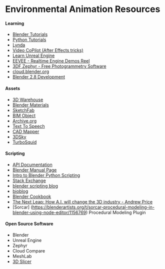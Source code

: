 # Environmental Animation Resources

#### Learning
- [Blender Tutorials](https://www.blender.org/support/tutorials/)
- [Python Tutorials](https://www.learnpython.org/)
- [Lynda](Lynda.com)
- [Video CoPilot (After Effects tricks)](http://www.videocopilot.net/)
- [Learn Unreal Engine](https://docs.unrealengine.com/latest/INT/)
- [EEVEE - Realtime Engine Demos Reel](https://www.youtube.com/watch?v=gy4E9nc5m0E)
- [3DF Zephyr - Free Photogrammetry Software](https://www.3dflow.net/technology/documents/3df-zephyr-tutorials/)
- [cloud.blender.org](https://cloud.blender.org/welcome)
- [Blender 2.8 Development](https://developer.blender.org/)

#### Assets

- [3D Warehouse](https://3dwarehouse.sketchup.com/)
- [Blender Materials](http://matrep.parastudios.de/)
- [SketchFab](https://sketchfab.com)
- [BIM Object](http://bimobject.com/en-us?origin=seek)
- [Archive.org](https://archive.org/)
- [Text To Speech](http://ttsreader.com/)
- [CAD Mapper](https://cadmapper.com/)
- [3DSky](https://3dsky.org/)
- [TurboSquid](https://www.turbosquid.com/)

#### Scripting

- [API Documentation](https://docs.blender.org/api/current/)
- [Blender Manual Page](https://docs.blender.org/manual/en/dev/advanced/scripting/index.html)
- [Intro to Blender Python Scripting](https://youtu.be/KNa5kJd2Epo)
- [Stack Exchange](blender.stackexchange.com)
- [blender scripting blog](blenderscripting.blogspot.co.il)
- [bioblog](bioblog3d.wordpress.com)
- [Blender Cookbook](wiki.blender.org/index.php/Dev:Py/Scripts/Cookbook/Code_snippets)
- [The Next Leap: How A.I. will change the 3D industry - Andrew Price](https://www.youtube.com/watch?v=FlgLxSLsYWQ)
- [Sorcar] (https://blenderartists.org/t/sorcar-procedural-modeling-in-blender-using-node-editor/1156769) Procedural Modeling Plugin

#### Open Source Software
- Blender
- Unreal Engine
- Zephyr
- Cloud Compare
- MeshLab
- [3D Slicer](https://www.slicer.org/)

